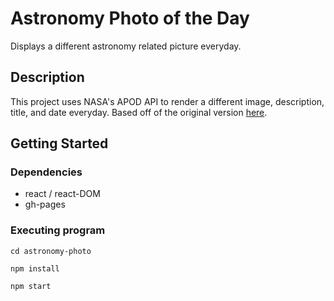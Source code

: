 # Astronomy Photo of the Day

Displays a different astronomy related picture everyday.

## Description

This project uses NASA's APOD API to render a different image, description, title, and date everyday. Based off of the original version [here](https://apod.nasa.gov/apod/astropix.html).

## Getting Started

### Dependencies

* react / react-DOM
* gh-pages

### Executing program
```
cd astronomy-photo
```

```
npm install
```

```
npm start
```
